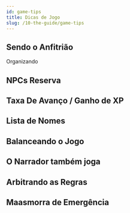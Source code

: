 ```yaml
---
id: game-tips
title: Dicas de Jogo
slug: /10-the-guide/game-tips
---
```


## Sendo o Anfitrião

Organizando

## NPCs Reserva

## Taxa De Avanço / Ganho de XP

## Lista de Nomes

## Balanceando o Jogo

## O Narrador também joga

## Arbitrando as Regras

## Maasmorra de Emergência